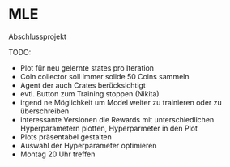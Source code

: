 # MLE
Abschlussprojekt

TODO:
- Plot für neu gelernte states pro Iteration
- Coin collector soll immer solide 50 Coins sammeln
- Agent der auch Crates berücksichtigt
- evtl. Button zum Training stoppen (Nikita)
- irgend ne Möglichkeit um Model weiter zu trainieren oder zu überschreiben
- interessante Versionen die Rewards mit unterschiedlichen Hyperparametern plotten, Hyperparmeter in den Plot
- Plots präsentabel gestalten
- Auswahl der Hyperparameter optimieren
- Montag 20 Uhr treffen